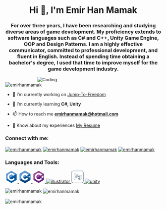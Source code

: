 <h1 align="center">Hi 👋, I'm Emir Han Mamak</h1>
<h3 align="center">For over three years, I have been researching and studying diverse 
areas of game development. My proficiency extends to software languages such as C# and C++, 
Unity Game Engine, OOP and Design Patterns. I am a highly effective communicator, committed to professional development, and fluent in English. Instead of spending time obtaining a bachelor's degree, I used that time to improve myself for the game development industry.
</h3>
<img align="right" alt="Coding" width="400" src="https://uploads.toptal.io/blog/image/92295/toptal-blog-image-1459426983370-1fc070dd29272b79bda1f255e384ff46.gif">
<p align="left"> <img src="https://komarev.com/ghpvc/?username=emirhanmamak&label=Profile%20views&color=0e75b6&style=flat" alt="emirhanmamak" /> </p>

- 🔭 I’m currently working on [Jump-To-Freedom](https://gitlab.com/emirhanmamak/jump-to-freedom)

- 🌱 I’m currently learning **C#, Unity**

- 📫 How to reach me **emirhanmamak@hotmail.com**

- 📄 Know about my experiences [My Resume](https://drive.google.com/file/d/1I4ZG6XKZJBg31nEhfo3S4HD_83JhxcUv/view)

<h3 align="left">Connect with me:</h3>
<p align="left">
<a href="https://linkedin.com/in/emirhanmamak" target="blank"><img align="center" src="https://raw.githubusercontent.com/rahuldkjain/github-profile-readme-generator/master/src/images/icons/Social/linked-in-alt.svg" alt="emirhanmamak" height="30" width="40" /></a>
<a href="https://instagram.com/emirhanmamak" target="blank"><img align="center" src="https://raw.githubusercontent.com/rahuldkjain/github-profile-readme-generator/master/src/images/icons/Social/instagram.svg" alt="emirhanmamak" height="30" width="40" /></a>
<a href="https://www.youtube.com/c/emirhanmamak" target="blank"><img align="center" src="https://raw.githubusercontent.com/rahuldkjain/github-profile-readme-generator/master/src/images/icons/Social/youtube.svg" alt="emirhanmamak" height="30" width="40" /></a>
<a href="https://discord.gg/emirhanmamak" target="blank"><img align="center" src="https://raw.githubusercontent.com/rahuldkjain/github-profile-readme-generator/master/src/images/icons/Social/discord.svg" alt="emirhanmamak" height="30" width="40" /></a>
</p>

<h3 align="left">Languages and Tools:</h3>
<p align="left"> <a href="https://www.cprogramming.com/" target="_blank" rel="noreferrer"> <img src="https://raw.githubusercontent.com/devicons/devicon/master/icons/c/c-original.svg" alt="c" width="40" height="40"/> </a> <a href="https://www.w3schools.com/cpp/" target="_blank" rel="noreferrer"> <img src="https://raw.githubusercontent.com/devicons/devicon/master/icons/cplusplus/cplusplus-original.svg" alt="cplusplus" width="40" height="40"/> </a> <a href="https://www.w3schools.com/cs/" target="_blank" rel="noreferrer"> <img src="https://raw.githubusercontent.com/devicons/devicon/master/icons/csharp/csharp-original.svg" alt="csharp" width="40" height="40"/> </a> <a href="https://www.adobe.com/in/products/illustrator.html" target="_blank" rel="noreferrer"> <img src="https://www.vectorlogo.zone/logos/adobe_illustrator/adobe_illustrator-icon.svg" alt="illustrator" width="40" height="40"/> </a>  <a href="https://www.photoshop.com/en" target="_blank" rel="noreferrer"> <img src="https://raw.githubusercontent.com/devicons/devicon/master/icons/photoshop/photoshop-line.svg" alt="photoshop" width="40" height="40"/> </a> <a href="https://unity.com/" target="_blank" rel="noreferrer"> <img src="https://www.vectorlogo.zone/logos/unity3d/unity3d-icon.svg" alt="unity" width="40" height="40"/> </a>

<p><img align="left" src="https://github-readme-stats.vercel.app/api/top-langs?username=emirhanmamak&show_icons=true&locale=en&layout=compact" alt="emirhanmamak" /></p>

<p>&nbsp;<img align="center" src="https://github-readme-stats.vercel.app/api?username=emirhanmamak&show_icons=true&locale=en" alt="emirhanmamak" /></p>

<p><img align="center" src="https://github-readme-streak-stats.herokuapp.com/?user=emirhanmamak&" alt="emirhanmamak" /></p>
